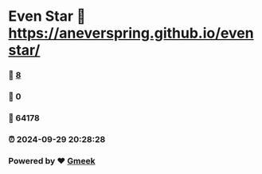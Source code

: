 # Even Star :link: https://aneverspring.github.io/evenstar/ 
### :page_facing_up: [8](https://aneverspring.github.io/evenstar//tag.html) 
### :speech_balloon: 0 
### :hibiscus: 64178 
### :alarm_clock: 2024-09-29 20:28:28 
### Powered by :heart: [Gmeek](https://github.com/Meekdai/Gmeek)
